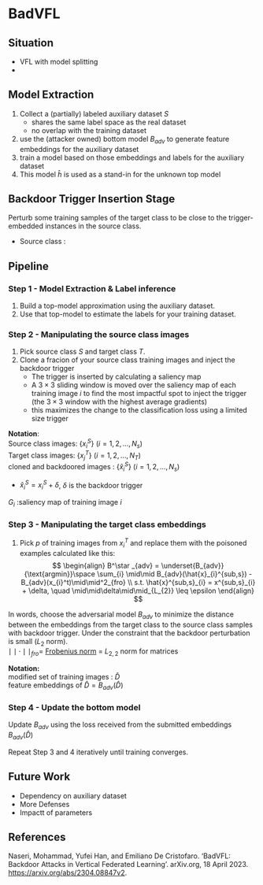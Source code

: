 # BadVFL

## Situation
- VFL with model splitting
- 

##  Model Extraction
1. Collect a (partially) labeled auxiliary dataset $S$
   - shares the same label space as the real dataset
   - no overlap with the training dataset
2. use the (attacker owned) bottom model $B_{adv}$ to generate feature embeddings for the auxiliary dataset
3. train a model based on those embeddings and labels for the auxiliary dataset
4. This model $\hat h$ is used as a stand-in for the unknown top model

## Backdoor Trigger Insertion Stage

Perturb some training samples of the target class to be close to the trigger-embedded instances in the source class.
- Source class : 

## Pipeline

### Step 1 - Model Extraction & Label inference
1. Build a top-model approximation using the auxiliary dataset.
2. Use that top-model to estimate the labels for your training dataset.
### Step 2 - Manipulating the source class images
1. Pick source class $S$ and target class $T$.
2. Clone a fracion of your source class training images and inject the backdoor trigger
   - The trigger is inserted by calculating a saliency map
   - A $3\times3$ sliding window is moved over the saliency map of each training image $i$ to find the most impactful spot to inject the trigger (the $3\times3$ window with the highest average gradients)
   - this maximizes the change to the classification loss using a limited size trigger


**Notation**:  
Source class images: $\left\{ x_{i}^S \right\}$ $(i=1,2,\dots,N_{s})$  
Target class images: $\left\{ x_{j}^T \right\}$ $(i=1,2,\dots,N_{T})$  
cloned and backdoored images : $\left\{ \hat{x}^S_{i} \right\}$ $(i=1,2,\dots,N_{s})$  
- $\hat{x}^S_{i} = x^S_{i} + \delta$, $\delta$ is the backdoor trigger  

$G_i$ :saliency map of training image $i$
### Step 3 - Manipulating the target class embeddings
1. Pick $p%$ of training images from $x_i^T$ and replace them with the poisoned examples calculated like this:
$$
\begin{align}
B^\star _{adv} = \underset{B_{adv}}{\text{argmin}}\space \sum_{i} \mid\mid B_{adv}(\hat{x}_{i}^{sub,s}) - B_{adv}(x_{i}^t)\mid\mid^2_{fro} \\
s.t. \hat{x}^{sub,s}_{i} = x^{sub,s}_{i} + \delta, \quad \mid\mid\delta\mid\mid_{L_{2}} \leq \epsilon
\end{align}
$$

In words, choose the adversarial model $B_{adv}$ to minimize the distance between the embeddings from the target class to the source class samples with backdoor trigger. Under the constraint that the backdoor perturbation is small ($L_{2}$ norm).  
$\mid\mid \cdot\mid\mid_{fro}=$ [Frobenius norm](https://en.wikipedia.org/wiki/Matrix_norm#Frobenius_norm) = $L_{2,2}$ norm for matrices

**Notation:**  
modified set of training images : $\hat D$  
feature embeddings of $\hat D = B_{adv}(\hat D)$ 
### Step 4 - Update the bottom model
Update $B_{adv}$ using the loss received from the submitted embeddings $B_{adv}(\hat D)$

Repeat Step 3 and 4 iteratively until training converges.

## Future Work
- Dependency on auxiliary dataset
- More Defenses
- Impactt of parameters

## References
Naseri, Mohammad, Yufei Han, and Emiliano De Cristofaro. ‘BadVFL: Backdoor Attacks in Vertical Federated Learning’. arXiv.org, 18 April 2023. https://arxiv.org/abs/2304.08847v2.
